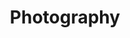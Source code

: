 ---
title: "Photography"
imagekit_folder: "Photography"
# Optional: specify exact images if you want to control the selection
# images:
#   - "nature-landscape-01.jpg"
#   - "urban-architecture-02.jpg"
#   - "portrait-session-03.jpg"
#   - "sunset-moment-04.jpg"
#   - "street-photography-05.jpg"
---